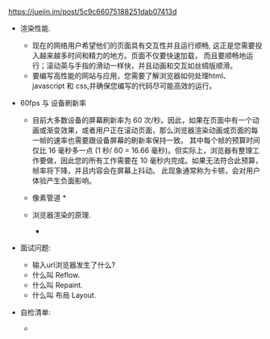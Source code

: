 https://juejin.im/post/5c9c66075188251dab07413d

* 渲染性能.

    * 现在的网络用户希望他们的页面具有交互性并且运行顺畅, 这正是您需要投入越来越多时间和精力的地方。页面不仅要快速加载，
    而且要顺畅地运行；滚动英与手指的滑动一样快，并且动画和交互如丝绸版顺滑。
    * 要编写高性能的网站与应用，您需要了解浏览器如何处理html、javascript 和 css,并确保您编写的代码尽可能高效的运行。

* 60fps 与 设备刷新率

    * 目前大多数设备的屏幕刷新率为 60 次/秒。因此，如果在页面中有一个动画或渐变效果，或者用户正在滚动页面，那么浏览器渲染动画或页面的每一帧的速率也需要跟设备屏幕的刷新率保持一致。
其中每个帧的预算时间仅比 16 毫秒多一点 (1 秒/ 60 = 16.66 毫秒)。但实际上，浏览器有整理工作要做，因此您的所有工作需要在 10 毫秒内完成。如果无法符合此预算，帧率将下降，并且内容会在屏幕上抖动。 此现象通常称为卡顿，会对用户体验产生负面影响。

    * 像素管道
        * 

    * 浏览器渲染的原理.
    
        *  

* 面试问题:
    * 输入url浏览器发生了什么?
    * 什么叫 Reflow.
    * 什么叫 Repaint.
    * 什么叫 布局 Layout.

* 自检清单:

    *  